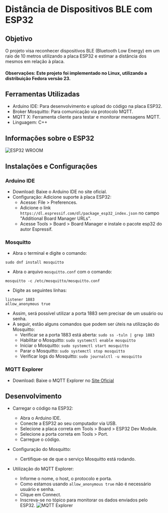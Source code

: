
# Distância de Dispositivos BLE com ESP32

## Objetivo

O projeto visa reconhecer dispositivos BLE (Bluetooth Low Energy) em um raio de 10 metros utilizando a placa ESP32 e estimar a distância dos mesmos em relação à placa.

#### Observações: Este projeto foi implementado no Linux, utilizando a distribuição Fedora versão 23.

## Ferramentas Utilizadas

- Arduino IDE: Para desenvolvimento e upload do código na placa ESP32.
- Broker Mosquitto: Para comunicação via protocolo MQTT.
- MQTT X: Ferramenta cliente para testar e monitorar mensagens MQTT.
- Linguagem: C++

## Informações sobre o ESP32
 ![ESP32 WROOM](https://docs.espressif.com/projects/esp-idf/en/stable/esp32/_images/esp32-devkitC-v4-pinout.png)


## Instalações e Configurações

### Arduino IDE

- Download: Baixe o Arduino IDE no site oficial.
- Configuração: Adicione suporte à placa ESP32:
    - Acesse: File > Preferences.
    - Adicione o link ```https://dl.espressif.com/dl/package_esp32_index.json``` no campo "Additional Board Manager URLs".
    - Acesse Tools > Board > Board Manager e instale o pacote esp32 do autor Espressif.

### Mosquitto
- Abra o terminal e digite o comando:

```
sudo dnf install mosquitto
```
- Abra o arquivo ```mosquitto.conf``` com o comando:
```
mosquitto -c /etc/mosquitto/mosquitto.conf
```
- Digite as seguintes linhas:
```
listener 1883
allow_anonymous true
```
- Assim, será possível utilizar a porta 1883 sem precisar de um usuário ou senha.
- A seguir, estão alguns comandos que podem ser úteis na utilização do Mosquitto:
    - Verificar se a porta 1883 está aberta: ```sudo ss -tuln | grep 1883``` 
    - Habilitar o Mosquitto: ```sudo systemctl enable mosquitto``` 
    - Iniciar o Mosquitto: ```sudo systemctl start mosquitto```
    - Parar o Mosquitto: ```sudo systemctl stop mosquitto``` 
    - Verificar logs do Mosquitto: ```sudo journalctl -u mosquitto```
    
### MQTT Explorer
- Download: Baixe o MQTT Explorer no [Site Oficial](https://mqtt-explorer.com/)

## Desenvolvimento
- Carregar o código na ESP32:
  - Abra o Arduino IDE.
  - Conecte a ESP32 ao seu computador via USB.
  - Selecione a placa correta em Tools > Board > ESP32 Dev Module.
  - Selecione a porta correta em Tools > Port.
  - Carregue o código.

- Configuração do Mosquitto:
  - Certifique-se de que o serviço Mosquitto está rodando.

- Utilização do MQTT Explorer:
  - Informe o nome, o host, o protocolo e porta.
  - Como estamos usando ```allow_anonymous true``` não é necessário usuário e senha.
  - Clique em Connect.
  - Inscreva-se no tópico para monitorar os dados enviados pelo ESP32.
  ![MQTT Explorer]([https://docs.espressif.com/projects/esp-idf/en/stable/esp32/_images/esp32-devkitC-v4-pinout.png])
